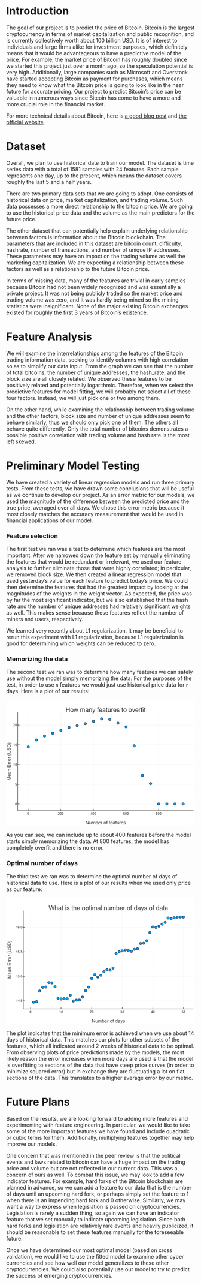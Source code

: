 # Introduction

The goal of our project is to predict the price of Bitcoin. Bitcoin is the largest cryptocurrency in terms of market capitalization and public recognition, and is currently collectively worth about 100 billion USD. It is of interest to individuals and large firms alike for investment purposes, which definitely means that it would be advantageous to have a predictive model of the price. For example, the market price of Bitcoin has roughly doubled since we started this project just over a month ago, so the speculation potential is very high. Additionally, large companies such as Microsoft and Overstock have started accepting Bitcoin as payment for purchases, which means they need to know what the Bitcoin price is going to look like in the near future for accurate pricing. Our project to predict Bitcoin’s price can be valuable in numerous ways since Bitcoin has come to have a more and more crucial role in the financial market.

For more technical details about Bitcoin, here is [a good blog post](http://journalclub.deciphernow.com/main/2017/08/07/bitcoin.html) and [the official website](https://bitcoin.org/en/how-it-works).

# Dataset

Overall, we plan to use historical date to train our model. The dataset is time series data with a total of 1581 samples with 24 features. Each sample represents one day, up to the present, which means the dataset covers roughly the last 5 and a half years.

There are two primary data sets that we are going to adopt. One consists of historical data on price, market capitalization, and trading volume. Such data possesses a more direct relationship to the bitcoin price. We are going to use the historical price data and the volume as the main predictors for the future price.

The other dataset that can potentially help explain underlying relationship between factors is information about the Bitcoin blockchain. The parameters that are included in this dataset are bitcoin count, difficulty, hashrate, number of transactions, and number of unique IP addresses. These parameters may have an impact on the trading volume as well the marketing capitalization. We are expecting a relationship between these factors as well as a relationship to the future Bitcoin price.

In terms of missing data, many of the features are trivial in early samples because Bitcoin had not been widely recognized and was essentially a private project. It was not being publicly traded so the market price and trading volume was zero, and it was hardly being mined so the mining statistics were insignificant. None of the major existing Bitcoin exchanges existed for roughly the first 3 years of Bitcoin’s existence.

# Feature Analysis

We will examine the interrelationships among the features of the Bitcoin trading information data, seeking to identify columns with high correlation so as to simplify our data input. From the graph we can see that the number of total bitcoins, the number of unique addresses, the hash_rate, and the block size are all closely related. We observed these features to be positively related and potentially logarithmic. Therefore, when we select the predictive features for model fitting, we will probably not select all of these four factors. Instead, we will just pick one or two among them.

On the other hand, while examining the relationship between trading volume and the other factors, block size and number of unique addresses seem to behave similarly, thus we should only pick one of them. The others all behave quite differently. Only the total number of bitcoins demonstrates a possible positive correlation with trading volume and hash rate is the most left skewed.

# Preliminary Model Testing

We have created a variety of linear regression models and run three primary tests. From these tests, we have drawn some conclusions that will be useful as we continue to develop our project. As an error metric for our models, we used the magnitude of the difference between the predicted price and the true price, averaged over all days. We chose this error metric because it most closely matches the accuracy measurement that would be used in financial applications of our model.

### Feature selection
The first test we ran was a test to determine which features are the most important. After we narrowed down the feature set by manually eliminating the features that would be redundant or irrelevant, we used our feature analysis to further eliminate those that were highly correlated; in particular, we removed block size. We then created a linear regression model that used yesterday’s value for each feature to predict today’s price. We could then determine the features that had the greatest impact by looking at the magnitudes of the weights in the weight vector. As expected, the price was by far the most significant indicator, but we also established that the hash rate and the number of unique addresses had relatively significant weights as well. This makes sense because these features reflect the number of miners and users, respectively.

We learned very recently about L1 regularization. It may be beneficial to rerun this experiment with L1 regularization, because L1 regularization is good for determining which weights can be reduced to zero.

### Memorizing the data
The second test we ran was to determine how many features we can safely use without the model simply memorizing the data. For the purposes of the test, in order to use `n` features we would just use historical price data for `n` days. Here is a plot of our results:

![plot](plots/how_many_features_to_overfit.png)

As you can see, we can include up to about 400 features before the model starts simply memorizing the data. At 800 features, the model has completely overfit and there is no error.

### Optimal number of days
The third test we ran was to determine the optimal number of days of historical data to use. Here is a plot of our results when we used only price as our feature:

![plot](plots/optimal_number_of_days.png)

The plot indicates that the minimum error is achieved when we use about 14 days of historical data. This matches our plots for other subsets of the features, which all indicated around 2 weeks of historical data to be optimal. From observing plots of price predictions made by the models, the most likely reason the error increases when more days are used is that the model is overfitting to sections of the data that have steep price curves (in order to minimize squared error) but in exchange they are fluctuating a lot on flat sections of the data. This translates to a higher average error by our metric.

# Future Plans

Based on the results, we are looking forward to adding more features and experimenting with feature engineering. In particular, we would like to take some of the more important features we have found and include quadratic or cubic terms for them. Additionally, multiplying features together may help improve our models.

One concern that was mentioned in the peer review is that the political events and laws related to bitcoin can have a huge impact on the trading price and volume but are not reflected in our current data. This was a concern of ours as well. To combat this issue, we may look to add a few indicator features. For example, hard forks of the Bitcoin blockchain are planned in advance, so we can add a feature to our data that is the number of days until an upcoming hard fork, or perhaps simply set the feature to 1 when there is an impending hard fork and 0 otherwise. Similarly, we may want a way to express when legislation is passed on cryptocurrencies. Legislation is rarely a sudden thing, so again we can have an indicator feature that we set manually to indicate upcoming legislation. Since both hard forks and legislation are relatively rare events and heavily publicized, it should be reasonable to set these features manually for the foreseeable future.

Once we have determined our most optimal model (based on cross validation), we would like to use the fitted model to examine other cyber currencies and see how well our model generalizes to these other cryptocurrencies. We could also potentially use our model to try to predict the success of emerging cryptocurrencies.
